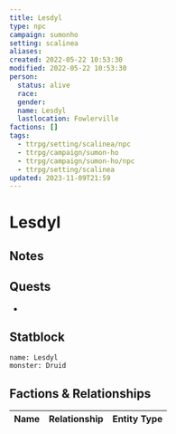 ```yaml
---
title: Lesdyl
type: npc
campaign: sumonho
setting: scalinea
aliases: 
created: 2022-05-22 10:53:30
modified: 2022-05-22 10:53:30
person:
  status: alive
  race: 
  gender: 
  name: Lesdyl
  lastlocation: Fowlerville
factions: []
tags:
  - ttrpg/setting/scalinea/npc
  - ttrpg/campaign/sumon-ho
  - ttrpg/campaign/sumon-ho/npc
  - ttrpg/setting/scalinea
updated: 2023-11-09T21:59
---
```


# Lesdyl

## Notes


## Quests

- 

## Statblock

```statblock
name: Lesdyl
monster: Druid
```


## Factions & Relationships
| Name | Relationship | Entity Type |
| ---- |:------------:| ----------- |
